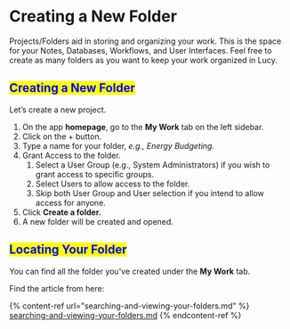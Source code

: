 # Creating a New Folder

Projects/Folders aid in storing and organizing your work. This is the space for your Notes, Databases, Workflows, and User Interfaces. Feel free to create as many folders as you want to keep your work organized in Lucy.

## <mark style="color:blue;">Creating a New Folder</mark>

Let’s create a new project.

1. On the app **homepage**, go to the **My Work** tab on the left sidebar.
2. Click on the + button.
3. Type a name for your folder, _e.g., Energy Budgeting._
4. Grant Access to the folder.
   1. Select a User Group (e.g., System Administrators) if you wish to grant access to specific groups.
   2. Select Users to allow access to the folder.
   3. Skip both User Group and User selection if you intend to allow access for anyone.
5. Click **Create a folder.**
6. A new folder will be created and opened.

## <mark style="color:blue;">Locating Your Folder</mark>

You can find all the folder you've created under the **My Work** tab.

Find the article from here:

{% content-ref url="searching-and-viewing-your-folders.md" %}
[searching-and-viewing-your-folders.md](searching-and-viewing-your-folders.md)
{% endcontent-ref %}
